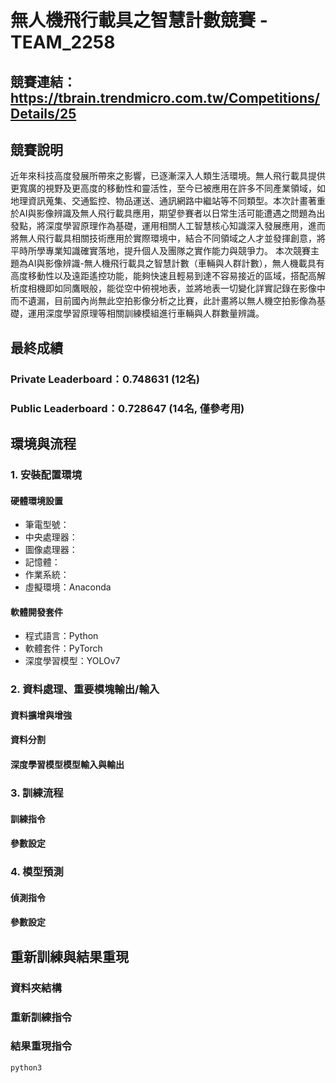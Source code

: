 # 無人機飛行載具之智慧計數競賽 - TEAM_2258
## 競賽連結：https://tbrain.trendmicro.com.tw/Competitions/Details/25
## 競賽說明 
近年來科技高度發展所帶來之影響，已逐漸深入人類生活環境。無人飛行載具提供更寬廣的視野及更高度的移動性和靈活性，至今已被應用在許多不同產業領域，如地理資訊蒐集、交通監控、物品運送、通訊網路中繼站等不同類型。本次計畫著重於AI與影像辨識及無人飛行載具應用，期望參賽者以日常生活可能遭遇之問題為出發點，將深度學習原理作為基礎，運用相關人工智慧核心知識深入發展應用，進而將無人飛行載具相關技術應用於實際環境中，結合不同領域之人才並發揮創意，將平時所學專業知識確實落地，提升個人及團隊之實作能力與競爭力。 本次競賽主題為AI與影像辨識-無人機飛行載具之智慧計數（車輛與人群計數），無人機載具有高度移動性以及遠距遙控功能，能夠快速且輕易到達不容易接近的區域，搭配高解析度相機即如同鷹眼般，能從空中俯視地表，並將地表一切變化詳實記錄在影像中而不遺漏，目前國內尚無此空拍影像分析之比賽，此計畫將以無人機空拍影像為基礎，運用深度學習原理等相關訓練模組進行車輛與人群數量辨識。

## 最終成績
### Private Leaderboard：0.748631 (12名)
### Public Leaderboard：0.728647 (14名, 僅參考用)

## 環境與流程

### 1. 安裝配置環境

#### 硬體環境設置
- 筆電型號：
- 中央處理器：
- 圖像處理器：
- 記憶體：
- 作業系統：
- 虛擬環境：Anaconda
#### 軟體開發套件
- 程式語言：Python
- 軟體套件：PyTorch
- 深度學習模型：YOLOv7

### 2. 資料處理、重要模塊輸出/輸入
#### 資料擴增與增強

#### 資料分割

#### 深度學習模型模型輸入與輸出

### 3. 訓練流程

#### 訓練指令

#### 參數設定

### 4. 模型預測

#### 偵測指令

#### 參數設定


## 重新訓練與結果重現

### 資料夾結構

### 重新訓練指令

### 結果重現指令
```
python3
```
